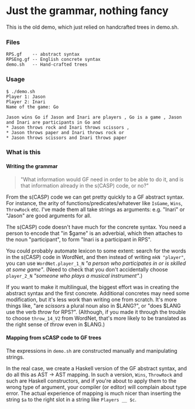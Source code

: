 # Just the grammar, nothing fancy

This is the old demo, which just relied on handcrafted trees in demo.sh.

### Files
```
RPS.gf    -- abstract syntax
RPSEng.gf -- English concrete syntax
demo.sh   -- Hand-crafted trees
```

### Usage

```
$ ./demo.sh
Player 1: Jason
Player 2: Inari
Name of the game: Go

Jason wins Go if Jason and Inari are players , Go is a game , Jason and Inari are participants in Go and
* Jason throws rock and Inari throws scissors ,
* Jason throws paper and Inari throws rock or
* Jason throws scissors and Inari throws paper
```

### What is this

#### Writing the grammar

> "What information would GF need in order to be able to do it, and is that information already in the s(CASP) code, or no?"

From the s(CASP) code we can get pretty quickly to a GF abstract syntax. For instance, the arity of functions/predicates/whatever like `IsGame`, `Wins`, `ThrowRock` etc. I've made them all take strings as arguments: e.g. "Inari" or "Jason" are good arguments for all.

The s(CASP) code doesn't have much for the concrete syntax. You need a person to encode that "in $game" is an adverbial, which then attaches to the noun "participant", to form "Inari is a participant in RPS".

You could probably automate lexicon to some extent: search for the words in the s(CASP) code in WordNet, and then instead of writing `mkN "player"`, you can use `WordNet.player_1_N` _"a person who participates in or is skilled at some game"_. (Need to check that you don't accidentally choose `player_2_N` _"someone who plays a musical instrument"_.)

If you want to make it multilingual, the biggest effort was in creating the abstract syntax and the first concrete. Additional concretes may need some modification, but it's less work than writing one from scratch. It's more things like, "are _scissors_ a plural noun also in $LANG?", or "does $LANG use the verb _throw_ for RPS?". (Although, if you made it through the trouble to choose `throw_14_V2` from WordNet, that's more likely to be translated as the right sense of _throw_ even in $LANG.)

#### Mapping from sCASP code to GF trees

The expressions in `demo.sh` are constructed manually and manipulating strings.

In the real case, we create a Haskell version of the GF abstract syntax, and do all this
as AST -> AST mapping. In such a version, `Wins`, `ThrowRock` and such are Haskell constructors, and if you're about to apply them to the wrong type of argument, your compiler (or editor) will complain about type error. The actual experience of mapping is much nicer than inserting the string `$a` to the right slot in a string like `Players __ $c`.
